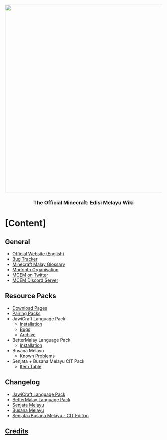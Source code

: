 <p align="center">
<img src="https://imgur.com/0HxIaqK.png"  
        width="600" 
        style="display: block; margin: 0 auto" />
</p>
<h3 align="center"> The Official Minecraft: Edisi Melayu Wiki

# [Content]
## General
- [Official Website (English)](https://bit.ly/MCEMWebsite)
- [Bug Tracker](https://github.com/Minecraft-EdisiMelayu/MCEM-BugTracker)
- [Minecraft Malay Glossary](https://github.com/Minecraft-EdisiMelayu/MCEM-Wiki/wiki/Glosari-Minecraft-untuk-Rumi-dan-Jawi)
- [Modrinth Organisation](https://bit.ly/MCEM-Modrinth)
- [MCEM on Twitter](https://twitter.com/MC_EdisiMelayu)
- [MCEM Discord Server](https://bit.ly/MCEM-Discord)

## Resource Packs
- [Download Pages](https://github.com/Minecraft-EdisiMelayu/MCEM-Wiki/wiki/MCEM---Download-Pages)
- [Pairing Packs](https://github.com/Minecraft-EdisiMelayu/MCEM-Wiki/wiki/MCEM-%E2%80%90-Pairing-Packs)
- JawiCraft Language Pack
  - [Installation](https://github.com/Minecraft-EdisiMelayu/MCEM-Wiki/wiki/JawiCraft-Language-Pack-‐-Installation)
  - [Bugs](https://github.com/Minecraft-EdisiMelayu/MCEM-Wiki/wiki/JawiCraft-Language-Pack-‐-Bugs)
  - [Archive](https://github.com/Minecraft-EdisiMelayu/Arkib-JawiCraft)
- BetterMalay Language Pack
  - [Installation](https://github.com/Minecraft-EdisiMelayu/MCEM-Wiki/wiki/BetterMalay-Language-Pack-‐-Installation)
- Busana Melayu
  - [Known Problems](https://github.com/Minecraft-EdisiMelayu/MCEM-Wiki/wiki/Busana-Melayu---Known-Problems)
- Senjata + Busana Melayu CIT Pack
  - [Item Table](https://github.com/Minecraft-EdisiMelayu/MCEM-Wiki/wiki/Senjata---Busana-Melayu-CIT-Pack-‐-Item-Table)

## Changelog
- [JawiCraft Language Pack](https://github.com/Minecraft-EdisiMelayu/MCEM-Wiki/wiki/JawiCraft-Language-Pack-‐-Changelog)
- [BetterMalay Language Pack](https://github.com/Minecraft-EdisiMelayu/MCEM-Wiki/wiki/BetterMalay-Language-Pack-‐-Changelog)
- [Senjata Melayu](https://github.com/Minecraft-EdisiMelayu/MCEM-Wiki/wiki/Senjata-Melayu-‐-Changelog)
- [Busana Melayu](https://github.com/Minecraft-EdisiMelayu/MCEM-Wiki/wiki/Busana-Melayu---Changelog)
- [Senjata+Busana Melayu - CIT Edition](https://modrinth.com/resourcepack/senjata-busana-melayu-cit/changelog)

## [Credits](https://github.com/Minecraft-EdisiMelayu/MCEM-Wiki/wiki/MCEM-‐-Credits)